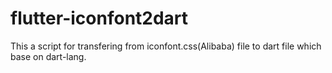 # flutter-iconfont2dart
This a script for transfering from iconfont.css(Alibaba) file to dart file which base on dart-lang.
